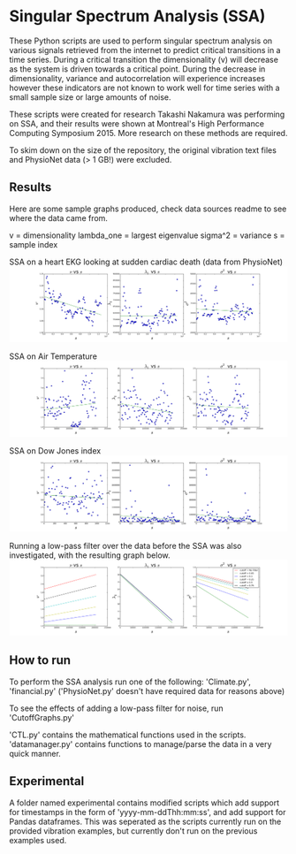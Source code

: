 # Singular Spectrum Analysis (SSA)
These Python scripts are used to perform singular spectrum analysis on various signals retrieved from the internet to
predict critical transitions in a time series. During a critical transition the dimensionality (v) will decrease as 
the system is driven towards a critical point. During the decrease in dimensionality, variance and autocorrelation
will experience increases however these indicators are not known to work well for time series with a small sample size
or large amounts of noise.  
  
These scripts were created for research Takashi Nakamura was performing on SSA, and their results were shown at Montreal's High
Performance Computing Symposium 2015. More research on these methods are required.

To skim down on the size of the repository, the original vibration text files and PhysioNet data (> 1 GB!) were excluded.

## Results
Here are some sample graphs produced, check data sources readme to see where the data came from.

v = dimensionality
lambda_one = largest eigenvalue
sigma^2 = variance
s = sample index

SSA on a heart EKG looking at sudden cardiac death (data from PhysioNet)
![PhysioNet](/physionetdata/311indicators500.png)

SSA on Air Temperature
![AirTemp](/climatedata/AirTemp1indicators500.png)

SSA on Dow Jones index
![Financial](/financialdata/DowJonesClose1Indicators500.png)

Running a low-pass filter over the data before the SSA was also investigated, with the resulting graph below.
![lpf](/cutoffgraphs/indicatorslopes.png)

## How to run
To perform the SSA analysis run one of the following:
'Climate.py', 'financial.py' ('PhysioNet.py' doesn't have required data for reasons above)

To see the effects of adding a low-pass filter for noise, run 'CutoffGraphs.py'

'CTL.py' contains the mathematical functions used in the scripts.
'datamanager.py' contains functions to manage/parse the data in a very quick manner.

## Experimental
A folder named experimental contains modified scripts which add support for timestamps in the form of 'yyyy-mm-ddThh:mm:ss',
and add support for Pandas dataframes. This was seperated as the scripts currently run on the provided vibration examples, but
currently don't run on the previous examples used. 

